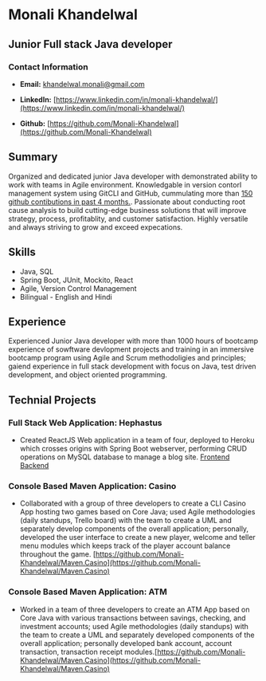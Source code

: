 # Monali Khandelwal

## Junior Full stack Java developer

### Contact Information

* **Email:** [khandelwal.monali@gmail.com](khandelwal.monali@gmail.com)

* **LinkedIn:** [https://www.linkedin.com/in/monali-khandelwal/](https://www.linkedin.com/in/monali-khandelwal/)

* **Github:** [https://github.com/Monali-Khandelwal](https://github.com/Monali-Khandelwal)

## Summary
Organized and dedicated junior Java developer with demonstrated ability to work with teams in Agile environment. Knowledgable in version contorl management system using GitCLI and GitHub, cummulating more than [150 github contibutions in past 4 months.](https://github.com/Monali-Khandelwal?tab=overview#year-link-2021). Passionate about conducting root cause analysis to build cutting-edge business solutions that will improve strategy, process, profitablity, and customer satisfaction. Highly versatile and always striving to grow and exceed expecations.

## Skills
* Java, SQL 
* Spring Boot, JUnit, Mockito, React
* Agile, Version Control Management
* Bilingual - English and Hindi

## Experience

Experienced Junior Java developer with more than 1000 hours of bootcamp experience of sowftware devlopment projects and training in an immersive bootcamp program using Agile and Scrum methodoligies and principles; gaiend experience in full stack development with focus on Java, test driven development, and object oriented programming.

## Technial Projects

### Full Stack Web Application: Hephastus
* Created ReactJS Web application in a team of four, deployed to Heroku which crosses origins with Spring Boot webserver, performing CRUD operations on MySQL database to manage a blog site. [Frontend](https://github.com/Monali-Khandelwal/Haphaestus-frontend)
[Backend](https://github.com/Monali-Khandelwal/hephaestus-backend)

### Console Based Maven Application: Casino
* Collaborated with a group of three developers to create a CLI Casino App hosting two games based on Core Java; used Agile methodologies (daily standups, Trello board) with the team to create a UML and separately develop components of the overall application; personally, developed the user interface to create a new player, welcome and teller menu modules which keeps track of the player account balance throughout the game. [https://github.com/Monali-Khandelwal/Maven.Casino](https://github.com/Monali-Khandelwal/Maven.Casino)

### Console Based Maven Application: ATM
* Worked in a team of three developers to create an ATM App based on Core Java with various transactions between savings, checking, and investment accounts; used Agile methodologies (daily standups) with the team to create a UML and separately developed components of the overall application; personally developed bank account, account transaction, transaction receipt modules.[https://github.com/Monali-Khandelwal/Maven.Casino](https://github.com/Monali-Khandelwal/Maven.Casino)

